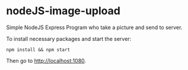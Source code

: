 # nodeJS-image-upload

Simple NodeJS Express Program who take a picture and send to server. 

To install necessary packages and start the server: 
    
    npm install && npm start

Then go to [http://localhost:1080](http://localhost:1080). 
